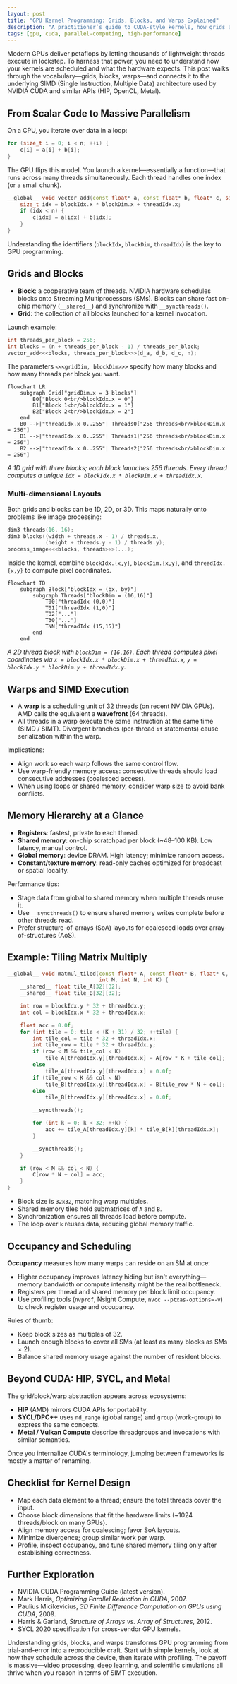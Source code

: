 ```yaml
---
layout: post
title: "GPU Kernel Programming: Grids, Blocks, and Warps Explained"
description: "A practitioner’s guide to CUDA-style kernels, how grids and warps map onto SIMD hardware, and what that means for performance."
tags: [gpu, cuda, parallel-computing, high-performance]
---
```


Modern GPUs deliver petaflops by letting thousands of lightweight threads execute in lockstep. To harness that power, you need to understand how your kernels are scheduled and what the hardware expects. This post walks through the vocabulary—grids, blocks, warps—and connects it to the underlying SIMD (Single Instruction, Multiple Data) architecture used by NVIDIA CUDA and similar APIs (HIP, OpenCL, Metal).

## From Scalar Code to Massive Parallelism

On a CPU, you iterate over data in a loop:

```cpp
for (size_t i = 0; i < n; ++i) {
    c[i] = a[i] + b[i];
}
```

The GPU flips this model. You launch a kernel—essentially a function—that runs across many threads simultaneously. Each thread handles one index (or a small chunk).

```cpp
__global__ void vector_add(const float* a, const float* b, float* c, size_t n) {
    size_t idx = blockIdx.x * blockDim.x + threadIdx.x;
    if (idx < n) {
        c[idx] = a[idx] + b[idx];
    }
}
```

Understanding the identifiers (`blockIdx`, `blockDim`, `threadIdx`) is the key to GPU programming.

## Grids and Blocks

- **Block**: a cooperative team of threads. NVIDIA hardware schedules blocks onto Streaming Multiprocessors (SMs). Blocks can share fast on-chip memory (`__shared__`) and synchronize with `__syncthreads()`.
- **Grid**: the collection of all blocks launched for a kernel invocation.

Launch example:

```cpp
int threads_per_block = 256;
int blocks = (n + threads_per_block - 1) / threads_per_block;
vector_add<<<blocks, threads_per_block>>>(d_a, d_b, d_c, n);
```

The parameters `<<<gridDim, blockDim>>>` specify how many blocks and how many threads per block you want.

```mermaid
flowchart LR
    subgraph Grid["gridDim.x = 3 blocks"]
        B0["Block 0<br/>blockIdx.x = 0"]
        B1["Block 1<br/>blockIdx.x = 1"]
        B2["Block 2<br/>blockIdx.x = 2"]
    end
    B0 -->|"threadIdx.x 0..255"| Threads0["256 threads<br/>blockDim.x = 256"]
    B1 -->|"threadIdx.x 0..255"| Threads1["256 threads<br/>blockDim.x = 256"]
    B2 -->|"threadIdx.x 0..255"| Threads2["256 threads<br/>blockDim.x = 256"]
```

*A 1D grid with three blocks; each block launches 256 threads. Every thread computes a unique `idx = blockIdx.x * blockDim.x + threadIdx.x`.*

### Multi-dimensional Layouts

Both grids and blocks can be 1D, 2D, or 3D. This maps naturally onto problems like image processing:

```cpp
dim3 threads(16, 16);
dim3 blocks((width + threads.x - 1) / threads.x,
            (height + threads.y - 1) / threads.y);
process_image<<<blocks, threads>>>(...);
```

Inside the kernel, combine `blockIdx.{x,y}`, `blockDim.{x,y}`, and `threadIdx.{x,y}` to compute pixel coordinates.

```mermaid
flowchart TD
    subgraph Block["blockIdx = (bx, by)"]
        subgraph Threads["blockDim = (16,16)"]
            T00["threadIdx (0,0)"]
            T01["threadIdx (1,0)"]
            T02["..."]
            T30["..."]
            TNN["threadIdx (15,15)"]
        end
    end
```

*A 2D thread block with `blockDim = (16,16)`. Each thread computes pixel coordinates via `x = blockIdx.x * blockDim.x + threadIdx.x`, `y = blockIdx.y * blockDim.y + threadIdx.y`.*

## Warps and SIMD Execution

- A **warp** is a scheduling unit of 32 threads (on recent NVIDIA GPUs). AMD calls the equivalent a **wavefront** (64 threads).
- All threads in a warp execute the same instruction at the same time (SIMD / SIMT). Divergent branches (per-thread `if` statements) cause serialization within the warp.

Implications:

- Align work so each warp follows the same control flow.
- Use warp-friendly memory access: consecutive threads should load consecutive addresses (coalesced access).
- When using loops or shared memory, consider warp size to avoid bank conflicts.

## Memory Hierarchy at a Glance

- **Registers**: fastest, private to each thread.
- **Shared memory**: on-chip scratchpad per block (~48–100 KB). Low latency, manual control.
- **Global memory**: device DRAM. High latency; minimize random access.
- **Constant/texture memory**: read-only caches optimized for broadcast or spatial locality.

Performance tips:

- Stage data from global to shared memory when multiple threads reuse it.
- Use `__syncthreads()` to ensure shared memory writes complete before other threads read.
- Prefer structure-of-arrays (SoA) layouts for coalesced loads over array-of-structures (AoS).

## Example: Tiling Matrix Multiply

```cpp
__global__ void matmul_tiled(const float* A, const float* B, float* C,
                             int M, int N, int K) {
    __shared__ float tile_A[32][32];
    __shared__ float tile_B[32][32];

    int row = blockIdx.y * 32 + threadIdx.y;
    int col = blockIdx.x * 32 + threadIdx.x;

    float acc = 0.0f;
    for (int tile = 0; tile < (K + 31) / 32; ++tile) {
        int tile_col = tile * 32 + threadIdx.x;
        int tile_row = tile * 32 + threadIdx.y;
        if (row < M && tile_col < K)
            tile_A[threadIdx.y][threadIdx.x] = A[row * K + tile_col];
        else
            tile_A[threadIdx.y][threadIdx.x] = 0.0f;
        if (tile_row < K && col < N)
            tile_B[threadIdx.y][threadIdx.x] = B[tile_row * N + col];
        else
            tile_B[threadIdx.y][threadIdx.x] = 0.0f;

        __syncthreads();

        for (int k = 0; k < 32; ++k) {
            acc += tile_A[threadIdx.y][k] * tile_B[k][threadIdx.x];
        }

        __syncthreads();
    }

    if (row < M && col < N) {
        C[row * N + col] = acc;
    }
}
```

- Block size is `32x32`, matching warp multiples.
- Shared memory tiles hold submatrices of `A` and `B`.
- Synchronization ensures all threads load before compute.
- The loop over `k` reuses data, reducing global memory traffic.

## Occupancy and Scheduling

**Occupancy** measures how many warps can reside on an SM at once:

- Higher occupancy improves latency hiding but isn't everything—memory bandwidth or compute intensity might be the real bottleneck.
- Registers per thread and shared memory per block limit occupancy.
- Use profiling tools (`nvprof`, Nsight Compute, `nvcc --ptxas-options=-v`) to check register usage and occupancy.

Rules of thumb:

- Keep block sizes as multiples of 32.
- Launch enough blocks to cover all SMs (at least as many blocks as SMs × 2).
- Balance shared memory usage against the number of resident blocks.

## Beyond CUDA: HIP, SYCL, and Metal

The grid/block/warp abstraction appears across ecosystems:

- **HIP** (AMD) mirrors CUDA APIs for portability.
- **SYCL/DPC++** uses `nd_range` (global range) and `group` (work-group) to express the same concepts.
- **Metal / Vulkan Compute** describe threadgroups and invocations with similar semantics.

Once you internalize CUDA's terminology, jumping between frameworks is mostly a matter of renaming.

## Checklist for Kernel Design

- Map each data element to a thread; ensure the total threads cover the input.
- Choose block dimensions that fit the hardware limits (~1024 threads/block on many GPUs).
- Align memory access for coalescing; favor SoA layouts.
- Minimize divergence; group similar work per warp.
- Profile, inspect occupancy, and tune shared memory tiling only after establishing correctness.

## Further Exploration

- NVIDIA CUDA Programming Guide (latest version).
- Mark Harris, *Optimizing Parallel Reduction in CUDA*, 2007.
- Paulius Micikevicius, *3D Finite Difference Computation on GPUs using CUDA*, 2009.
- Harris & Garland, *Structure of Arrays vs. Array of Structures*, 2012.
- SYCL 2020 specification for cross-vendor GPU kernels.

Understanding grids, blocks, and warps transforms GPU programming from trial-and-error into a reproducible craft. Start with simple kernels, look at how they schedule across the device, then iterate with profiling. The payoff is massive—video processing, deep learning, and scientific simulations all thrive when you reason in terms of SIMT execution.

